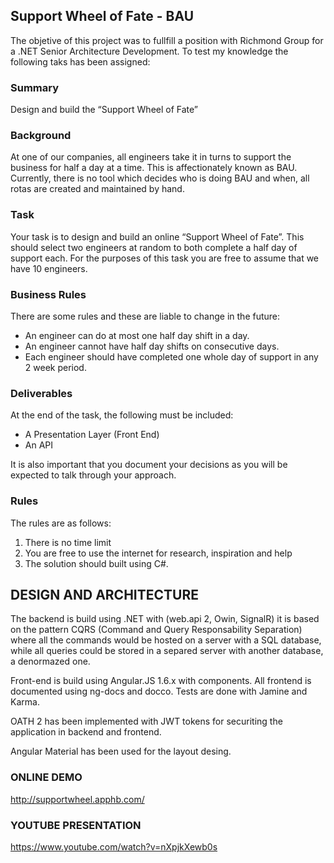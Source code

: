 ## Support Wheel of Fate - BAU

The objetive of this project was to fullfill a position with Richmond Group for a .NET Senior Architecture Development. To test my knowledge the following taks has been assigned:


### Summary

Design and build the “Support Wheel of Fate”

### Background


At one of our companies, all engineers take it in turns to support the business for half a day at a
time. This is affectionately known as BAU.
Currently, there is no tool which decides who is doing BAU and when, all rotas are created and
maintained by hand.

### Task

Your task is to design and build an online “Support Wheel of Fate”.
This should select two engineers at random to both complete a half day of support each. For the
purposes of this task you are free to assume that we have 10 engineers.

### Business Rules

There are some rules and these are liable to change in the future:
- An engineer can do at most one half day shift in a day.
- An engineer cannot have half day shifts on consecutive days.
- Each engineer should have completed one whole day of support in any 2 week period.

### Deliverables

At the end of the task, the following must be included:
- A Presentation Layer (Front End)
- An API


It is also important that you document your decisions as you will be expected to talk through your
approach.

### Rules

The rules are as follows:
1. There is no time limit
2. You are free to use the internet for research, inspiration and help
3. The solution should built using C#.


## DESIGN AND ARCHITECTURE


The backend is build using .NET with (web.api 2, Owin, SignalR) it is based on the pattern CQRS (Command and Query Responsability Separation) where all the commands would be hosted on a server with a SQL database, while all queries could be stored in a separed server with another database, a denormazed one.

Front-end is build using Angular.JS 1.6.x with components. All frontend is documented using ng-docs and docco. Tests are done with Jamine and Karma.

OATH 2 has been implemented with JWT tokens for securiting the application in backend and frontend.

Angular Material has been used for the layout desing.

### ONLINE DEMO

http://supportwheel.apphb.com/



### YOUTUBE PRESENTATION

https://www.youtube.com/watch?v=nXpjkXewb0s

